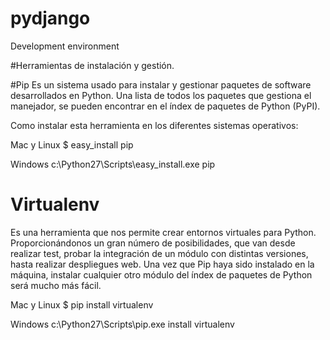 # pydjango
Development environment 

#Herramientas de instalación y gestión.

#Pip
Es un sistema usado para instalar y gestionar paquetes de software desarrollados en Python. Una lista de todos los paquetes que gestiona el manejador, se pueden encontrar en el índex de paquetes de Python (PyPI). 

Como instalar esta herramienta en los diferentes sistemas operativos: 

Mac y Linux
$ easy_install pip

Windows
c:\Python27\Scripts\easy_install.exe pip

# Virtualenv
Es una herramienta que nos permite crear entornos virtuales para Python. Proporcionándonos un gran número de posibilidades, que van desde realizar test, probar la integración de un módulo con distintas versiones, hasta realizar despliegues web. 
Una vez que Pip haya sido instalado en la máquina, instalar cualquier otro módulo del índex de paquetes de Python será mucho más
fácil. 

Mac y Linux
$ pip install virtualenv

Windows
c:\Python27\Scripts\pip.exe install virtualenv
